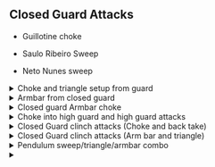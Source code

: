 ## Closed Guard Attacks

- Guillotine choke
 
- Saulo Ribeiro Sweep

- Neto Nunes sweep

<details>
<summary>Choke and triangle setup from guard</summary>

Control: \
You have opponent in guard. They are grabbing your lapel with their right hand.\
You can grab their right hand with both your hands. \
Or grab with your right hand and cross your left hand underneath your hand. \
Snap up their hand to break their grip. \
Keep holding with your right hand. Turn your body to the right and bring your left \
hand and shoulder under their arm.  \
At the same time, use your legs to bring opponent forward. \
Then wrap your left arm tight over their shoulder. \
Use your right hand to pass their collar to your left hand. \
Use your right hand to press their head down and control them. \
Shrimp your hips to the left. \
\
Choke:
Right hand bottom 3 fingers go around their head and grab back of their gi. \
Pull with left hand and make a wall with your right arm. \
Shrimp to the right for the choke leverage. Can use your right hamstring \
and open guard for more movement of the hips. \
\
Triangle: \
Push opponents left hand towards their chest so its behind your leg. \
Bring your right foot over opponents shoulder. Lock legs \
Make sure there is no space between your leg and opponents shoulder. \
Keep this space tight. \
Bridge and bring opponents left arm over to their other side.\
Push on the back of their elbow with both hands to make it easier. \
As soon as their arm is across, crunch your legs and hold your knee \
with your right hand and shin with your left hand. \
Keep right so they can't move their arm out. \
Put left foot on opponents hip. \
Move head towards opponents left knee. (important to just move head \
and not shrimp as this opens up gap). \
Execute the triangle. \
</details>

<details>
<summary>Armbar from closed guard</summary>

Opponent grabs your lapel with their right hand. Use two hands on their wrist pulling upwards to break their grip. \
If opponent grabs very tightly, can do a mike tyson left hook on their wrist. \
E.g. grab their wrist with your left hand and punch to the left. \
Once opponents grip is broken, right hand cups behind opponents right tricep and drag their arm slightly across your centreline. \
Don't pull their arm too far across. \
Left arm goes on opponents left shoulder to keep them down. \
Left foot on opponents right hip. Raise your hips so there is no room between hips and opponents arm \
Don't hip escape. Just turn to the right, \
keeping your hips as close to opponent all the way through. \
Your right foot pushes opponents head away and clamps down. Push starts with knee, then foot \
and is diagonal and forward \
This makes it easy to pass left leg over opponents head. \
Squeeze knees together. Raise hips. Opponents thumb pointing at the ceiling. Finish armbar. \
Your left foot is heel up with pressure down. Right foot on left knee with no space -> squeezing tight \
</details>

<details>
<summary>Closed guard Armbar choke</summary>

Right hand cross grip palm up behind opponents right ear. \
Pull opponent down. \
Do same leg and arm movements as if were doing armbar. \
When pass left leg over opponents head. \
Push with left leg as make a fist and pull with right hand. \
Trying to block blood going to opponents head. \

Armbar set up from choke \
Opponent defends choke by putting both hands on your choking arm. \
Use your left hand to push opponents elbow across a little bit and stop them pulling it back. \
Can then go into armbar from closed guard. \

</details>

<details>
<summary>Choke into high guard and high guard attacks</summary>

Right hand in choke position. \
Open your legs and bring left leg over opponents right shoulder. \
\
Normal armbar from closed guard. \
If opponent pulls their right hand out, can do triangle. \
\
If opponents left hand is on the ground, can take your right hand around their arm. \
Straight armlock, cupping your hands with your right elbow putting pressure on opponents elbow as turn inwards.\
Opponents wrist should be trapped against side of your head. 

</details>

</details>

<details>
<summary>Closed Guard clinch attacks (Choke and back take)</summary>

You have opponent in closed guard \
Go on your right elbow to raise yourself up. \
Your left hand wraps around opponents head over their right shoulder and grabs their left armpit. Drag them down. \
Shrimp to the left and keep guard closed. \
\
Option 1 Cross choke) \
Right hand grabs opponents cross collar palm up very deep. \
Left hand grabs palm down behind opponents head. Try to keep wrists together. \
Change angle by shrimping in other direction. \
Right leg pushes in opponents armpit. Left hand switches around opponents head. \
Bring your head to your wrists and gradually apply pressure to choke. \
Opponent normally defends by trying to posture up and push on your hands. \
Use your legs and arms to keep opponent tight to prevent this. \
\
Option 2 back take) \
When opponents right hand is tucked inside. \
Your right hand goes under opponents arm and grabs the back of their right elbow. \
Pull it forward and shrimp to the left a bit to go on your right elbow and create some space. \
Left hand grabs armpit throughout. \
Right hand then switches around to push on the outside of opponents right elbow palm down. \
Push elbow and pull on their armpit at the same time to twist opponent. \
Your left foot can go on ground to help shrimp away as pull on armpit and push on elbow. \
You want opponents back on your chest. Then get seatbelt grip, hooks in and complete the back take. \
\
Option 3 Omoplata \
When opponent has their right arm on the outside to the left of your body. \
Go for the choke with your right arm as in option 1) \
Then push away to the right to create some space and being your left knee onto opponents shoulder. \
Press down with your knee to stop opponent posturing up. \
Without losing pressure with the knee, bring your foot to the ground infront of opponents head. \
Sit up and slide the other leg out into omoplata position. \
Hold onto opponents torso and push forward towards opponents left shoulder \

</details>

<details>
<summary>Closed Guard clinch attacks (Arm bar and triangle)</summary>

Setting up the clinch:
Get judo sleeve and lapel grip. Pull yourself up and then use legs and weight going back to pull your opponent down. \
Opponent will normally post out their arms for base. \
Use your left arm to wrap around their right shoulder as deep as you can. Grab opposite left lapel. \
Use right foot on opponents hip and left foot to shrimp to your left. \
\
1) Armbar entry from closed guard : \
Bring left foot near opponents right shoulder and press down. \
Twist your arm in a torking motion putting pressure on opponents elbow and armbar. \
\
2) triangle entry from closed guard : \
Being right knee infront of opponent. Reverse hip escape to create space. \
Grab opponents left wrist and push it away as bring right leg high over opponents shoulder. \
When bringing leg over, go the shortest route which is around their elbow. \
Then close your legs and control opponents head. Bridge to create space under opponents arm. \
Bring both hands behind opponents elbow. Use momentum of bringing legs close to push opponents arm to the other side. \
Right hand holds your right knee and left hand holds your right shin. \
Bring your head to your right without shrimping and finish the triangle choke. \
\
3) Straight armbar or Kimura \
Straight armbar by scooping the back of opponents elbow and putting pressure on the back of the elbow, \
keeping their hand tight against the side of your face. \
Kimura -> \
When doing kimura, dont go straight for the wrist or attack is too obvious. \
Get arm over opponents shoulder first, then use both your hands and body to move opponents arm into the right position first.\
 
</details>

<details>
<summary>Pendulum sweep/triangle/armbar combo</summary>

Opponent has both their hands on your waist and is pushing down. \
Use your hands to grab the back of opponents elbows and pull them forward with your arms and legs. \
Control opponents left elbow With your right hand.  \
Use your left hand to grab under their right knee. \
Open your legs and swing to get an angle to your left. \ 
Can pull opponents right leg onto your left shoulder for better leverage before sweeping. \
Then push with your knee diagonally and over their left shoulder to sweep them. \
Can also sit up onto your elbow to help the sweep. \
\
If opponent postures out with their left arm when you try to sweep, \
use your right hand to push their arm away as you hip escape and bring your right leg over their shoulder. \
Can then attack with triangle . \
Grab opponents head with both your arms to keep them down. \
Bridge to get your arms under their elbow and bring it across your body \
Right hand grabs your right knee trapping opponents arm below. 
Left hand grabs your shin. \
Put left foot on opponents hip and move your head to the right. \
Lock legs and finish the triangle. \
\
If opponent defends triangle by bringing their right arm under behind your butt and grab their left hand underneath you. \
Bridge to create space and being your left hand under their grip. \
Cup your right hand in Gable grip. Your bottom left hand should be facing opponent. \
Break opponents grip and go into straight armbar keeping opponents arm tight with your ear and shoulder. \
If opponent defends armbar by bending their arm, can then bring it across and into triangle. \
</details>

<details>
<summary></summary>

</details>